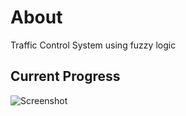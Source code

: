 # About
Traffic Control System using fuzzy logic

## Current Progress
![Screenshot](https://github.com/woo-chia-wei/traffic-fuzzy-control/blob/master/images/recording/01.gif)
